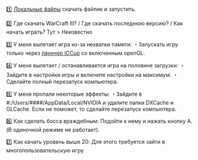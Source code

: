 1️⃣ [Локальные файлы](https://drive.google.com/file/d/1mSONxS85aVircGzVC8gH3Ti6pYxZnOeV/) скачать файлик и запустить.

2️⃣ Где скачать WarCraft III? / Где скачать последнюю версию? / Как начать играть? Тут > ⁠Неизвестно

3️⃣ У меня вылетает игра из-за нехватки памяти:
・Запускать игру только через [лаунчер iCCup](https://iccup.com/files/download/b275d12e2999fbff29a77ff856e70138/iCCup_launcher.html) со включенным openGL.

4️⃣ У меня вылетает / останавливается игра на половине загрузки:
・Зайдите в настройки игры и включите настройки на максимум.
・Сделайте полный перезапуск компьютера.

5️⃣ У меня пропали некоторые эффекты:
・Зайдите в #:/Users/####/AppData/Local/NVIDIA и удалите папки DXCache и GLCache. Если не поможет, то сделайте перезапуск компьютера.

6️⃣ Как сделать босса враждебным: Подойти к нему и нажать кнопку A. (В одиночной режиме не работает).

7️⃣ Как качать уровень выше 20: Для этого требуется зайти в многопользовательскую игру
